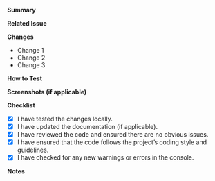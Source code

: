 **Summary**
<!-- Provide a brief summary of what the pull request does. -->

**Related Issue**
<!-- If this pull request addresses an issue, include the issue number (e.g., #123) -->

**Changes**
<!-- List the changes made in this pull request. Include any refactorings, bug fixes, new features, etc. -->

- Change 1
- Change 2
- Change 3

**How to Test**
<!-- Provide instructions on how to test the changes. This could include steps to run the code locally, set up a test environment, or specific tests to run. -->

**Screenshots (if applicable)**
<!-- If your pull request includes UI changes, add screenshots here. -->

**Checklist**
<!-- Please check the contents in the following checklist. -->
- [x] I have tested the changes locally.
- [x] I have updated the documentation (if applicable).
- [x] I have reviewed the code and ensured there are no obvious issues.
- [x] I have ensured that the code follows the project’s coding style and guidelines.
- [x] I have checked for any new warnings or errors in the console.

**Notes**
<!-- Include any additional context, considerations, or questions related to the pull request. -->
